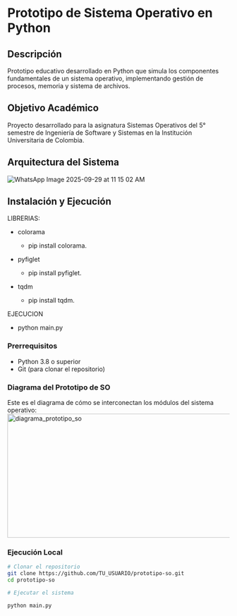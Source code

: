 ﻿# Prototipo de Sistema Operativo en Python

## Descripción
Prototipo educativo desarrollado en Python que simula los componentes fundamentales de un sistema operativo, implementando gestión de procesos, memoria y sistema de archivos.

## Objetivo Académico
Proyecto desarrollado para la asignatura Sistemas Operativos del 5° semestre de Ingeniería de Software y Sistemas en la Institución Universitaria de Colombia.

## Arquitectura del Sistema
![WhatsApp Image 2025-09-29 at 11 15 02 AM](https://github.com/user-attachments/assets/b38f5950-5612-4216-befb-7a0905d7556c)



## Instalación y Ejecución

LIBRERIAS:
- colorama
  - pip install colorama.
  
- pyfiglet
  - pip install pyfiglet.
  
- tqdm
  - pip install tqdm.

EJECUCION
- python main.py

### Prerrequisitos
- Python 3.8 o superior
- Git (para clonar el repositorio)

### Diagrama del Prototipo de SO

Este es el diagrama de cómo se interconectan los módulos del sistema operativo:
<img width="768" height="281" alt="diagrama_prototipo_so" src="https://github.com/user-attachments/assets/22f8569c-1757-4367-a955-db4d578c8cbd" />


### Ejecución Local
```bash
# Clonar el repositorio
git clone https://github.com/TU_USUARIO/prototipo-so.git
cd prototipo-so

# Ejecutar el sistema

python main.py


